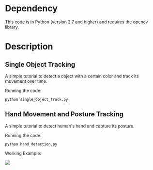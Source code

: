 # Dependency
This code is in Python (version 2.7 and higher) and requires the opencv library.

# Description
## Single Object Tracking

A simple tutorial to detect a object with a certain color and track its movement over time.

Running the code:
```
python single_object_track.py
```

## Hand Movement and Posture Tracking
A simple tutorial to detect human's hand and capture its posture.

Running the code:
```
python hand_detection.py
```

Working Example:

<img src="https://github.com/huangy22/ObjectTracking/blob/master/hand_track.gif">

